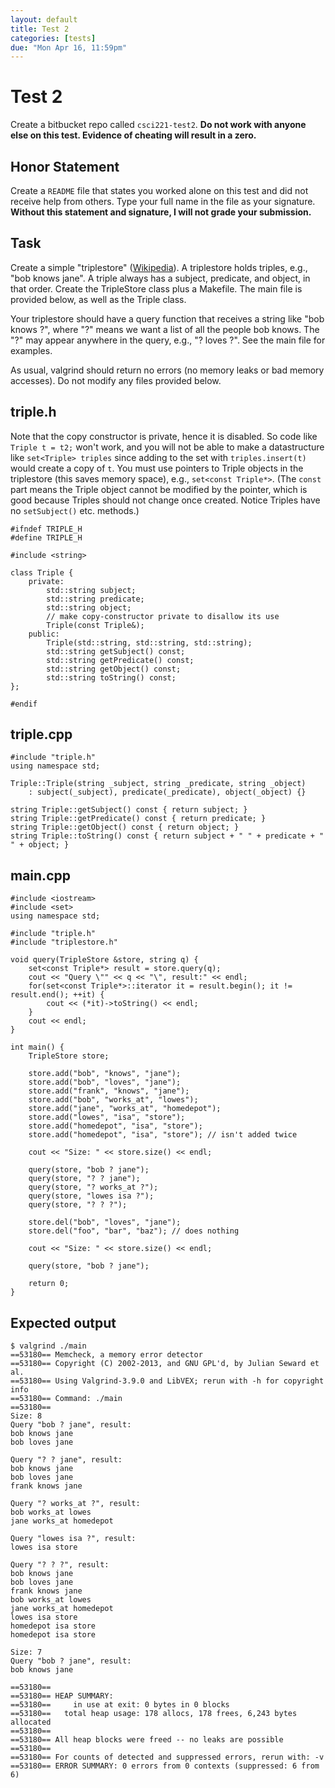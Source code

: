 ```yaml
---
layout: default
title: Test 2
categories: [tests]
due: "Mon Apr 16, 11:59pm"
---
```


# Test 2

Create a bitbucket repo called `csci221-test2`. **Do not work with anyone else on this test. Evidence of cheating will result in a zero.**

## Honor Statement

Create a `README` file that states you worked alone on this test and did not receive help from others. Type your full name in the file as your signature. **Without this statement and signature, I will not grade your submission.**

## Task

Create a simple "triplestore" ([Wikipedia](https://en.wikipedia.org/wiki/Triplestore)). A triplestore holds triples, e.g., "bob knows jane". A triple always has a subject, predicate, and object, in that order. Create the TripleStore class plus a Makefile. The main file is provided below, as well as the Triple class.

Your triplestore should have a query function that receives a string like "bob knows ?", where "?" means we want a list of all the people bob knows. The "?" may appear anywhere in the query, e.g., "? loves ?". See the main file for examples.

As usual, valgrind should return no errors (no memory leaks or bad memory accesses). Do not modify any files provided below.

## triple.h

Note that the copy constructor is private, hence it is disabled. So code like `Triple t = t2;` won't work, and you will not be able to make a datastructure like `set<Triple> triples` since adding to the set with `triples.insert(t)` would create a copy of `t`. You must use pointers to Triple objects in the triplestore (this saves memory space), e.g., `set<const Triple*>`. (The `const` part means the Triple object cannot be modified by the pointer, which is good because Triples should not change once created. Notice Triples have no `setSubject()` etc. methods.)

```
#ifndef TRIPLE_H
#define TRIPLE_H

#include <string>

class Triple {
    private:
        std::string subject;
        std::string predicate;
        std::string object;
        // make copy-constructor private to disallow its use
        Triple(const Triple&);
    public:
        Triple(std::string, std::string, std::string);
        std::string getSubject() const;
        std::string getPredicate() const;
        std::string getObject() const;
        std::string toString() const;
};

#endif
```

## triple.cpp

```
#include "triple.h"
using namespace std;

Triple::Triple(string _subject, string _predicate, string _object)
    : subject(_subject), predicate(_predicate), object(_object) {}

string Triple::getSubject() const { return subject; }
string Triple::getPredicate() const { return predicate; }
string Triple::getObject() const { return object; }
string Triple::toString() const { return subject + " " + predicate + " " + object; }
```

## main.cpp

```
#include <iostream>
#include <set>
using namespace std;

#include "triple.h"
#include "triplestore.h"

void query(TripleStore &store, string q) {
    set<const Triple*> result = store.query(q);
    cout << "Query \"" << q << "\", result:" << endl;
    for(set<const Triple*>::iterator it = result.begin(); it != result.end(); ++it) {
        cout << (*it)->toString() << endl;
    }
    cout << endl;
}

int main() {
    TripleStore store;

    store.add("bob", "knows", "jane");
    store.add("bob", "loves", "jane");
    store.add("frank", "knows", "jane");
    store.add("bob", "works_at", "lowes");
    store.add("jane", "works_at", "homedepot");
    store.add("lowes", "isa", "store");
    store.add("homedepot", "isa", "store");
    store.add("homedepot", "isa", "store"); // isn't added twice

    cout << "Size: " << store.size() << endl;

    query(store, "bob ? jane");
    query(store, "? ? jane");
    query(store, "? works_at ?");
    query(store, "lowes isa ?");
    query(store, "? ? ?");

    store.del("bob", "loves", "jane");
    store.del("foo", "bar", "baz"); // does nothing

    cout << "Size: " << store.size() << endl;

    query(store, "bob ? jane");

    return 0;
}
```

## Expected output

```
$ valgrind ./main
==53180== Memcheck, a memory error detector
==53180== Copyright (C) 2002-2013, and GNU GPL'd, by Julian Seward et al.
==53180== Using Valgrind-3.9.0 and LibVEX; rerun with -h for copyright info
==53180== Command: ./main
==53180==
Size: 8
Query "bob ? jane", result:
bob knows jane
bob loves jane

Query "? ? jane", result:
bob knows jane
bob loves jane
frank knows jane

Query "? works_at ?", result:
bob works_at lowes
jane works_at homedepot

Query "lowes isa ?", result:
lowes isa store

Query "? ? ?", result:
bob knows jane
bob loves jane
frank knows jane
bob works_at lowes
jane works_at homedepot
lowes isa store
homedepot isa store
homedepot isa store

Size: 7
Query "bob ? jane", result:
bob knows jane

==53180==
==53180== HEAP SUMMARY:
==53180==     in use at exit: 0 bytes in 0 blocks
==53180==   total heap usage: 178 allocs, 178 frees, 6,243 bytes allocated
==53180==
==53180== All heap blocks were freed -- no leaks are possible
==53180==
==53180== For counts of detected and suppressed errors, rerun with: -v
==53180== ERROR SUMMARY: 0 errors from 0 contexts (suppressed: 6 from 6)
```


